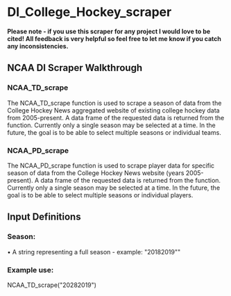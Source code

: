 # DI_College_Hockey_scraper
 
**Please note - if you use this scraper for any project I would love to be cited! All feedback is very helpful so feel free to let me know if you catch any inconsistencies.**

## NCAA DI Scraper Walkthrough

### NCAA_TD_scrape 
The NCAA_TD_scrape function is used to scrape a season of data from the College Hockey News aggregated website of existing college hockey data from 2005-present. A data frame of the requested data is returned from the function. Currently only a single season may be selected at a time. In the future, the goal is to be able to select multiple seasons or individual teams. 

### NCAA_PD_scrape
The NCAA_PD_scrape function is used to scrape player data for specific season of data from the College Hockey News website (years 2005-present). A data frame of the requested data is returned from the function. Currently only a single season may be selected at a time. In the future, the goal is to be able to select multiple seasons or individual players. 


## Input Definitions
### Season:
• A string representing a full season - example: "20182019""

### Example use:

NCAA_TD_scrape("20282019") 

